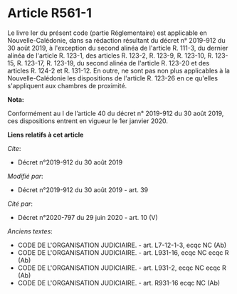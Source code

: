 # Article R561-1

Le livre Ier du présent code (partie Réglementaire) est applicable en Nouvelle-Calédonie, dans sa rédaction résultant du
décret n° 2019-912 du 30 août 2019, à l'exception du second alinéa de l'article R. 111-3, du dernier alinéa de l'article R.
123-1, des articles R. 123-2, R. 123-9, R. 123-10, R. 123-15, R. 123-17, R. 123-19, du second alinéa de l'article R. 123-20
et des articles R. 124-2 et R. 131-12. En outre, ne sont pas non plus applicables à la Nouvelle-Calédonie les dispositions de
l'article R. 123-26 en ce qu'elles s'appliquent aux chambres de proximité.

**Nota:**

Conformément au I de l’article 40 du décret n° 2019-912 du 30 août 2019, ces dispositions entrent en vigueur le 1er janvier
2020.

**Liens relatifs à cet article**

_Cite_:

  - Décret n°2019-912 du 30 août 2019

_Modifié par_:

  - Décret n°2019-912 du 30 août 2019 - art. 39

_Cité par_:

  - Décret n°2020-797 du 29 juin 2020 - art. 10 (V)

_Anciens textes_:

  - CODE DE L'ORGANISATION JUDICIAIRE. - art. L7-12-1-3, ecqc NC (Ab)
  - CODE DE L'ORGANISATION JUDICIAIRE. - art. L931-16, ecqc NC ecqc R (Ab)
  - CODE DE L'ORGANISATION JUDICIAIRE. - art. L931-2, ecqc NC ecqc R (Ab)
  - CODE DE L'ORGANISATION JUDICIAIRE. - art. R931-16 ecqc NC (Ab)
